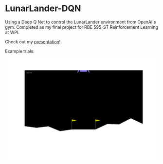 # LunarLander-DQN
Using a Deep Q Net to control the LunarLander environment from OpenAi's gym. Completed as my final project for RBE 595-ST Reinforcement Learning at WPI.

Check out my [presentation](Presentation.pdf)!

Example trials:

![Alt Text](finalTrial.gif)
